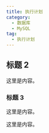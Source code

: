 ```yaml
---
title: 执行计划
category:
  - 数据库
  - MySQL
tag:
  - 执行计划
---
```


## 标题 2

这里是内容。

### 标题 3

这里是内容。

这里是内容。
